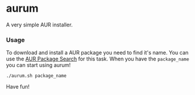 # aurum
A very simple AUR installer.

### Usage

To download and install a AUR package you need to find it's name. You can use the 
[AUR Package Search](https://aur.archlinux.org/) for this task. When you have the 
`package_name` you can start using aurum!

```
./aurum.sh package_name
```

Have fun!
